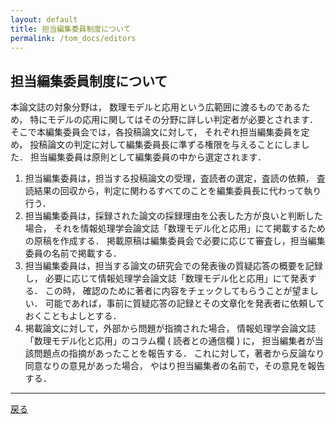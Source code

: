 ```yaml
---
layout: default
title: 担当編集委員制度について
permalink: /tom_docs/editors
---
```

## 担当編集委員制度について

 本論文誌の対象分野は， 数理モデルと応用という広範囲に渡るものであるため，
 特にモデルの応用に関してはその分野に詳しい判定者が必要とされます．
 そこで本編集委員会では，各投稿論文に対して， それぞれ担当編集委員を定め，
 投稿論文の判定に対して編集委員長に準ずる権限を与えることにしました． 担当編集委員は原則として編集委員の中から選定されます．

1. 担当編集委員は，担当する投稿論文の受理，査読者の選定，査読の依頼，
  査読結果の回収から，判定に関わるすべてのことを編集委員長に代わって執り行う．
2. 担当編集委員は，採録された論文の採録理由を公表した方が良いと判断した場合，
  それを情報処理学会論文誌「数理モデル化と応用」にて掲載するための原稿を作成する．
  掲載原稿は編集委員会で必要に応じて審査し，担当編集委員の名前で掲載する．
3. 担当編集委員は，担当する論文の研究会での発表後の質疑応答の概要を記録し，
  必要に応じて情報処理学会論文誌「数理モデル化と応用」にて発表する．
  この時， 確認のために著者に内容をチェックしてもらうことが望ましい．
  可能であれば，事前に質疑応答の記録とその文章化を発表者に依頼しておくこともよしとする．
4. 掲載論文に対して，外部から問題が指摘された場合，
  情報処理学会論文誌「数理モデル化と応用」のコラム欄 ( 読者との通信欄 ) に，
  担当編集者が当該問題点の指摘があったことを報告する．
  これに対して，著者から反論なり同意なりの意見があった場合，
  やはり担当編集者の名前で，その意見を報告する．

---
[戻る](/tom)
